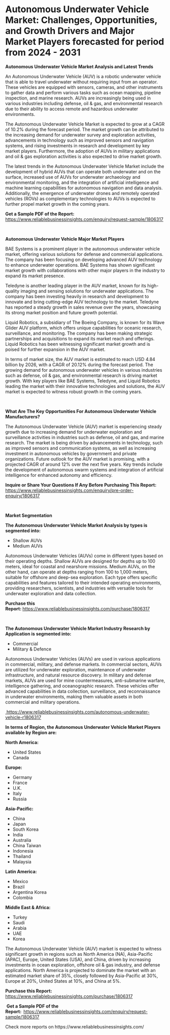 <p><h1>Autonomous Underwater Vehicle Market: Challenges, Opportunities, and Growth Drivers and Major Market Players forecasted for period from 2024 - 2031</h1></p><p><strong>Autonomous Underwater Vehicle Market Analysis and Latest Trends</strong></p>
<p><p>An Autonomous Underwater Vehicle (AUV) is a robotic underwater vehicle that is able to travel underwater without requiring input from an operator. These vehicles are equipped with sensors, cameras, and other instruments to gather data and perform various tasks such as ocean mapping, pipeline inspection, and marine research. AUVs are increasingly being used in various industries including defense, oil & gas, and environmental research due to their ability to access remote and hazardous underwater environments.</p><p>The Autonomous Underwater Vehicle Market is expected to grow at a CAGR of 10.2% during the forecast period. The market growth can be attributed to the increasing demand for underwater survey and exploration activities, advancements in technology such as improved sensors and navigation systems, and rising investments in research and development by key market players. Furthermore, the adoption of AUVs in military applications and oil & gas exploration activities is also expected to drive market growth.</p><p>The latest trends in the Autonomous Underwater Vehicle Market include the development of hybrid AUVs that can operate both underwater and on the surface, increased use of AUVs for underwater archaeology and environmental monitoring, and the integration of artificial intelligence and machine learning capabilities for autonomous navigation and data analysis. Additionally, the emergence of underwater drones and remotely operated vehicles (ROVs) as complementary technologies to AUVs is expected to further propel market growth in the coming years.</p></p>
<p><strong>Get a Sample PDF of the Report:&nbsp;</strong> <a href="https://www.reliablebusinessinsights.com/enquiry/request-sample/1806317">https://www.reliablebusinessinsights.com/enquiry/request-sample/1806317</a></p>
<p>&nbsp;</p>
<p><strong>Autonomous Underwater Vehicle Major Market Players</strong></p>
<p><p>BAE Systems is a prominent player in the autonomous underwater vehicle market, offering various solutions for defense and commercial applications. The company has been focusing on developing advanced AUV technology to enhance underwater operations. BAE Systems has shown significant market growth with collaborations with other major players in the industry to expand its market presence.</p><p>Teledyne is another leading player in the AUV market, known for its high-quality imaging and sensing solutions for underwater applications. The company has been investing heavily in research and development to innovate and bring cutting-edge AUV technology to the market. Teledyne has reported a steady growth in sales revenue over the years, showcasing its strong market position and future growth potential.</p><p>Liquid Robotics, a subsidiary of The Boeing Company, is known for its Wave Glider AUV platform, which offers unique capabilities for oceanic research, surveillance, and monitoring. The company has been making strategic partnerships and acquisitions to expand its market reach and offerings. Liquid Robotics has been witnessing significant market growth and is poised for further expansion in the AUV market.</p><p>In terms of market size, the AUV market is estimated to reach USD 4.84 billion by 2026, with a CAGR of 20.12% during the forecast period. The growing demand for autonomous underwater vehicles in various industries such as defense, oil & gas, and environmental research is driving market growth. With key players like BAE Systems, Teledyne, and Liquid Robotics leading the market with their innovative technologies and solutions, the AUV market is expected to witness robust growth in the coming years.</p></p>
<p>&nbsp;</p>
<p><strong>What Are The Key Opportunities For Autonomous Underwater Vehicle Manufacturers?</strong></p>
<p><p>The Autonomous Underwater Vehicle (AUV) market is experiencing steady growth due to increasing demand for underwater exploration and surveillance activities in industries such as defense, oil and gas, and marine research. The market is being driven by advancements in technology, such as improved sensors and communication systems, as well as increasing investment in autonomous vehicles by government and private organizations. Future outlook for the AUV market is promising, with a projected CAGR of around 12% over the next five years. Key trends include the development of autonomous swarm systems and integration of artificial intelligence for enhanced autonomy and efficiency.</p></p>
<p><strong>Inquire or Share Your Questions If Any Before Purchasing This Report:</strong> <a href="https://www.reliablebusinessinsights.com/enquiry/pre-order-enquiry/1806317">https://www.reliablebusinessinsights.com/enquiry/pre-order-enquiry/1806317</a></p>
<p>&nbsp;</p>
<p><strong>Market Segmentation</strong></p>
<p><strong>The Autonomous Underwater Vehicle Market Analysis by types is segmented into:</strong></p>
<p><ul><li>Shallow AUVs</li><li>Medium AUVs</li></ul></p>
<p><p>Autonomous Underwater Vehicles (AUVs) come in different types based on their operating depths. Shallow AUVs are designed for depths up to 100 meters, ideal for coastal and nearshore missions. Medium AUVs, on the other hand, can operate at depths ranging from 100 to 1,000 meters, suitable for offshore and deep-sea exploration. Each type offers specific capabilities and features tailored to their intended operating environments, providing researchers, scientists, and industries with versatile tools for underwater exploration and data collection.</p></p>
<p><strong>Purchase this Report:&nbsp;</strong><a href="https://www.reliablebusinessinsights.com/purchase/1806317">https://www.reliablebusinessinsights.com/purchase/1806317</a></p>
<p>&nbsp;</p>
<p><strong>The Autonomous Underwater Vehicle Market Industry Research by Application is segmented into:</strong></p>
<p><ul><li>Commercial</li><li>Military & Defence</li></ul></p>
<p><p>Autonomous Underwater Vehicles (AUVs) are used in various applications in commercial, military, and defense markets. In commercial sectors, AUVs are utilized for underwater exploration, maintenance of underwater infrastructure, and natural resource discovery. In military and defense markets, AUVs are used for mine countermeasures, anti-submarine warfare, intelligence gathering, and oceanographic research. These vehicles offer advanced capabilities in data collection, surveillance, and reconnaissance in underwater environments, making them valuable assets in both commercial and military operations.</p></p>
<p><a href="https://www.reliablebusinessinsights.com/autonomous-underwater-vehicle-r1806317">&nbsp;https://www.reliablebusinessinsights.com/autonomous-underwater-vehicle-r1806317</a></p>
<p><strong>In terms of Region, the Autonomous Underwater Vehicle Market Players available by Region are:</strong></p>
<p>
    <p> <strong> North America: </strong>
        <ul>
            <li>United States</li>
            <li>Canada</li>
        </ul>
        </p> 
    <p> <strong> Europe: </strong>
        <ul>
            <li>Germany</li>
            <li>France</li>
            <li>U.K.</li>
            <li>Italy</li>
            <li>Russia</li>
        </ul>
        </p> 
    <p> <strong> Asia-Pacific: </strong>
        <ul>
            <li>China</li>
            <li>Japan</li>
            <li>South Korea</li>
            <li>India</li>
            <li>Australia</li>
            <li>China Taiwan</li>
            <li>Indonesia</li>
            <li>Thailand</li>
            <li>Malaysia</li>
        </ul>
        </p> 
    <p> <strong> Latin America: </strong>
        <ul>
            <li>Mexico</li>
            <li>Brazil</li>
            <li>Argentina Korea</li>
            <li>Colombia</li>
        </ul>
        </p> 
    <p> <strong> Middle East & Africa: </strong>
        <ul>
            <li>Turkey</li>
            <li>Saudi</li>
            <li>Arabia</li>
            <li>UAE</li>
            <li>Korea</li>
        </ul>
    </p>
    </p>
<p><p>The Autonomous Underwater Vehicle (AUV) market is expected to witness significant growth in regions such as North America (NA), Asia-Pacific (APAC), Europe, United States (USA), and China, driven by increasing investments in ocean exploration, offshore oil & gas industry, and defense applications. North America is projected to dominate the market with an estimated market share of 35%, closely followed by Asia-Pacific at 30%, Europe at 20%, United States at 10%, and China at 5%.</p></p>
<p><strong>Purchase this Report: </strong><a href="https://www.reliablebusinessinsights.com/purchase/1806317">https://www.reliablebusinessinsights.com/purchase/1806317</a></p>
<p>&nbsp;<strong>Get a Sample PDF of the Report:&nbsp;&nbsp;</strong><a href="https://www.reliablebusinessinsights.com/enquiry/request-sample/1806317">https://www.reliablebusinessinsights.com/enquiry/request-sample/1806317</a></p>
<p><strong></strong></p>
<p>Check more reports on https://www.reliablebusinessinsights.com/</p>